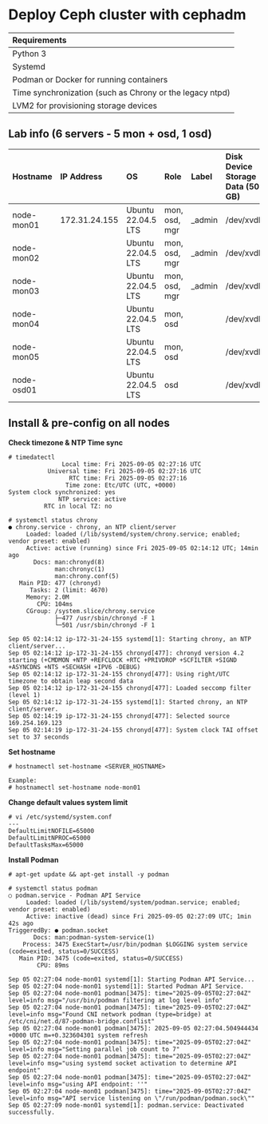 # Deploy Ceph cluster with cephadm

| Requirements |
| :--- |
| Python 3 |
| Systemd |
| Podman or Docker for running containers |
| Time synchronization (such as Chrony or the legacy ntpd) |
| LVM2 for provisioning storage devices |


## Lab info (6 servers - 5 mon + osd, 1 osd)
| Hostname | IP Address | OS | Role | Label | Disk Device Storage Data (50 GB) |
| :--- | :--- | :--- | :--- | :--- | :--- |
| node-mon01 | 172.31.24.155  | Ubuntu 22.04.5 LTS | mon, osd, mgr | _admin | /dev/xvdb |
| node-mon02 |  | Ubuntu 22.04.5 LTS | mon, osd, mgr | _admin | /dev/xvdb |
| node-mon03 |  | Ubuntu 22.04.5 LTS | mon, osd, mgr | _admin | /dev/xvdb |
| node-mon04 |  | Ubuntu 22.04.5 LTS | mon, osd | | /dev/xvdb |
| node-mon05 |  | Ubuntu 22.04.5 LTS | mon, osd | | /dev/xvdb |
| node-osd01  |  | Ubuntu 22.04.5 LTS | osd | | /dev/xvdb |

## Install & pre-config on all nodes
**Check timezone & NTP Time sync**
```
# timedatectl 
               Local time: Fri 2025-09-05 02:27:16 UTC
           Universal time: Fri 2025-09-05 02:27:16 UTC
                 RTC time: Fri 2025-09-05 02:27:16
                Time zone: Etc/UTC (UTC, +0000)
System clock synchronized: yes
              NTP service: active
          RTC in local TZ: no

```
```
# systemctl status chrony
● chrony.service - chrony, an NTP client/server
     Loaded: loaded (/lib/systemd/system/chrony.service; enabled; vendor preset: enabled)
     Active: active (running) since Fri 2025-09-05 02:14:12 UTC; 14min ago
       Docs: man:chronyd(8)
             man:chronyc(1)
             man:chrony.conf(5)
   Main PID: 477 (chronyd)
      Tasks: 2 (limit: 4670)
     Memory: 2.0M
        CPU: 104ms
     CGroup: /system.slice/chrony.service
             ├─477 /usr/sbin/chronyd -F 1
             └─501 /usr/sbin/chronyd -F 1

Sep 05 02:14:12 ip-172-31-24-155 systemd[1]: Starting chrony, an NTP client/server...
Sep 05 02:14:12 ip-172-31-24-155 chronyd[477]: chronyd version 4.2 starting (+CMDMON +NTP +REFCLOCK +RTC +PRIVDROP +SCFILTER +SIGND +ASYNCDNS +NTS +SECHASH +IPV6 -DEBUG)
Sep 05 02:14:12 ip-172-31-24-155 chronyd[477]: Using right/UTC timezone to obtain leap second data
Sep 05 02:14:12 ip-172-31-24-155 chronyd[477]: Loaded seccomp filter (level 1)
Sep 05 02:14:12 ip-172-31-24-155 systemd[1]: Started chrony, an NTP client/server.
Sep 05 02:14:19 ip-172-31-24-155 chronyd[477]: Selected source 169.254.169.123
Sep 05 02:14:19 ip-172-31-24-155 chronyd[477]: System clock TAI offset set to 37 seconds
```

**Set hostname**
```
# hostnamectl set-hostname <SERVER_HOSTNAME>

Example:
# hostnamectl set-hostname node-mon01
```

**Change default values system limit**
```
# vi /etc/systemd/system.conf
---
DefaultLimitNOFILE=65000
DefaultLimitNPROC=65000
DefaultTasksMax=65000
```

**Install Podman**
```
# apt-get update && apt-get install -y podman

# systemctl status podman
○ podman.service - Podman API Service
     Loaded: loaded (/lib/systemd/system/podman.service; enabled; vendor preset: enabled)
     Active: inactive (dead) since Fri 2025-09-05 02:27:09 UTC; 1min 42s ago
TriggeredBy: ● podman.socket
       Docs: man:podman-system-service(1)
    Process: 3475 ExecStart=/usr/bin/podman $LOGGING system service (code=exited, status=0/SUCCESS)
   Main PID: 3475 (code=exited, status=0/SUCCESS)
        CPU: 89ms

Sep 05 02:27:04 node-mon01 systemd[1]: Starting Podman API Service...
Sep 05 02:27:04 node-mon01 systemd[1]: Started Podman API Service.
Sep 05 02:27:04 node-mon01 podman[3475]: time="2025-09-05T02:27:04Z" level=info msg="/usr/bin/podman filtering at log level info"
Sep 05 02:27:04 node-mon01 podman[3475]: time="2025-09-05T02:27:04Z" level=info msg="Found CNI network podman (type=bridge) at /etc/cni/net.d/87-podman-bridge.conflist"
Sep 05 02:27:04 node-mon01 podman[3475]: 2025-09-05 02:27:04.504944434 +0000 UTC m=+0.323604301 system refresh
Sep 05 02:27:04 node-mon01 podman[3475]: time="2025-09-05T02:27:04Z" level=info msg="Setting parallel job count to 7"
Sep 05 02:27:04 node-mon01 podman[3475]: time="2025-09-05T02:27:04Z" level=info msg="using systemd socket activation to determine API endpoint"
Sep 05 02:27:04 node-mon01 podman[3475]: time="2025-09-05T02:27:04Z" level=info msg="using API endpoint: ''"
Sep 05 02:27:04 node-mon01 podman[3475]: time="2025-09-05T02:27:04Z" level=info msg="API service listening on \"/run/podman/podman.sock\""
Sep 05 02:27:09 node-mon01 systemd[1]: podman.service: Deactivated successfully.
```
